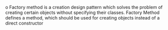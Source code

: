 o	Factory method is a creation design pattern which solves the problem of creating certain objects without specifying their classes. Factory Method defines a method, which should be used for creating objects instead of a direct constructor